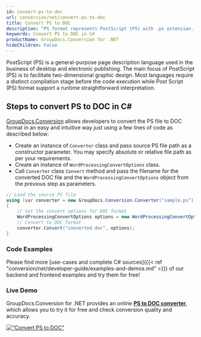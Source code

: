 ```yaml
---
id: convert-ps-to-doc
url: conversion/net/convert-ps-to-doc
title: Convert PS to DOC
description: "PS format represents PostScript (PS) with .ps extension. Learn how to convert PS to DOC file programmatically in C# language using GroupDocs.Conversion for .NET library."
keywords: Convert PS to DOC in C#
productName: GroupDocs.Conversion for .NET
hideChildren: False
---
```


PostScript (PS) is a general-purpose page description language used in the business of desktop and electronic publishing. The main focus of PostScript (PS) is to facilitate two-dimensional graphic design. Most languages require a distinct compilation stage before the code execution while Post Script (PS) format support a runtime straightforward interpretation.

## Steps to convert PS to DOC in C#

[GroupDocs.Conversion](https://products.groupdocs.com/conversion/net) allows developers to convert the PS file to DOC format in an easy and intuitive way just using a few lines of code as described below:

* Create an instance of `Converter` class and pass source PS file path as a constructor parameter. You may specify absolute or relative file path as per your requirements. 
* Create an instance of `WordProcessingConvertOptions` class.
* Call `Converter` class `Convert` method and pass the filename for the converted DOC file and the `WordProcessingConvertOptions` object from the previous step as parameters.

```csharp
// Load the source PS file
using (var converter = new GroupDocs.Conversion.Converter("sample.ps"))
{
    // Set the convert options for DOC format
    WordProcessingConvertOptions options = new WordProcessingConvertOptions();
    // Convert to DOC format
    converter.Convert("converted.doc", options);
}
```

### Code Examples

Please find more [use-cases and complete C# sources]({{< ref "conversion/net/developer-guide/examples-and-demos.md" >}}) of our backend and frontend examples and try them for free!

### Live Demo

GroupDocs.Conversion for .NET provides an online [**PS to DOC converter**](https://products.groupdocs.app/conversion/ps-to-doc), which allows you to try it for free and check conversion quality and accuracy.

[!["Convert PS to DOC"](conversion/net/images/convert-ps-to-doc.png)](https://products.groupdocs.app/conversion/ps-to-doc)